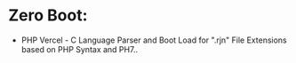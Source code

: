 # Zero Boot:

* PHP Vercel - C Language Parser and Boot Load for ".rjn" File Extensions based on PHP Syntax and PH7..

